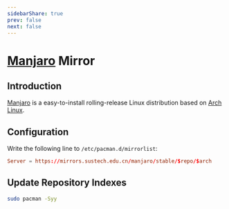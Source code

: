 ```yaml
---
sidebarShare: true
prev: false
next: false
---
```


# [Manjaro](/manjaro/) Mirror

## Introduction

[Manjaro](https://manjaro.org/) is a easy-to-install rolling-release Linux distribution based on [Arch Linux](https://www.archlinux.org/).

## Configuration

Write the following line to `/etc/pacman.d/mirrorlist`:

``` toml
Server = https://mirrors.sustech.edu.cn/manjaro/stable/$repo/$arch
```

## Update Repository Indexes

``` sh
sudo pacman -Syy
```
